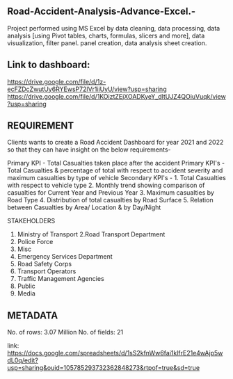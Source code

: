 ## Road-Accident-Analysis-Advance-Excel.-
Project performed using MS Excel by data cleaning, data processing, data analysis [using Pivot tables, charts, formulas, slicers and more], data visualization, filter panel. panel creation, data analysis sheet creation. 

## Link to dashboard: 
https://drive.google.com/file/d/1z-ecFZDcZwutUy6RYEwsP72lVr1iiUyU/view?usp=sharing
https://drive.google.com/file/d/1KOiztZEjXOADKyeY_dltUJZ4QOiuVuqk/view?usp=sharing

## REQUIREMENT

Clients wants to create a Road Accident Dashboard for year 2021 and 2022 so that they can have insight on the below requirements-

Primary KPI - Total Casualties taken place after the accident
Primary KPI's - Total Casualties & percentage of total with respect to accident severity and maximum casualties by type of vehicle
Secondary KPI's - 1. Total Casualties with respect to vehicle type
                  2. Monthly trend showing comparison of casualties for Current Year and Previous Year
                  3. Maximum casualties by Road Type
                  4. Distribution of total casualties by Road Surface
                  5. Relation between Casualties by Area/ Location & by Day/Night

STAKEHOLDERS
1. Ministry of Transport
2.Road Transport Department
3. Police Force
4. Misc
5. Emergency Services Department
6. Road Safety Corps
7. Transport Operators
8. Traffic Management Agencies
9. Public
10. Media

## METADATA 
No. of rows: 3.07 Million
No. of fields: 21

link: 
https://docs.google.com/spreadsheets/d/1sS2kfnWw6fai1klfrE21e4wAjp5wdL0q/edit?usp=sharing&ouid=105785293732362848273&rtpof=true&sd=true
